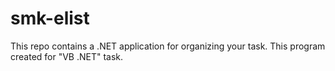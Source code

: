 # smk-elist
This repo contains a .NET application for organizing your task. This program created for "VB .NET" task.
